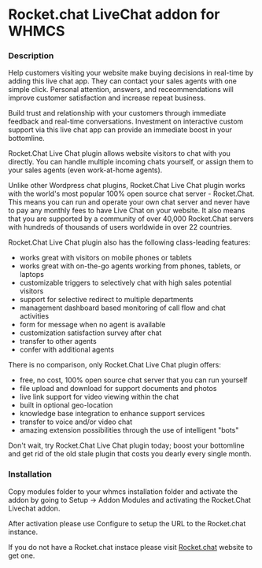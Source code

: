 Rocket.chat LiveChat addon for WHMCS
====================================

### Description

Help customers visiting your website make buying decisions in real-time by adding this live chat app.  They can contact your sales agents with one simple click.   Personal attention, answers, and receommendations will improve customer satisfaction and increase repeat business.

Build trust and relationship with your customers through immediate feedback and real-time conversations.  Investment on interactive custom support via this live chat app can provide an immediate boost in your bottomline.

Rocket.Chat Live Chat plugin allows website visitors to chat with you directly.   You can handle multiple incoming chats yourself, or assign them to your sales agents (even work-at-home agents).

Unlike other Wordpress chat plugins, Rocket.Chat Live Chat plugin works with the world's most popular 100% open source chat server - Rocket.Chat.  This means you can run and operate your own chat server and never have to pay any monthly fees to have Live Chat on your website.  It also means that you are supported by a community of over 40,000 Rocket.Chat servers with hundreds of thousands of users worldwide in over 22 countries.

Rocket.Chat Live Chat plugin also has the following class-leading features:

* works great with visitors on mobile phones or tablets
* works great with on-the-go agents working from phones, tablets, or laptops
* customizable triggers to selectively chat with high sales potential visitors
* support for selective redirect to multiple departments
* management dashboard based monitoring of call flow and chat activities
* form for message when no agent is available
* customization satisfaction survey after chat
* transfer to other agents
* confer with additional agents

There is no comparison, only Rocket.Chat Live Chat plugin offers:

* free, no cost, 100% open source chat server that you can run yourself
* file upload and download for support documents and photos
* live link support for video viewing within the chat
* built in optional geo-location
* knowledge base integration to enhance support services
* transfer to voice and/or video chat
* amazing extension possibilities through the use of intelligent "bots"

Don't wait, try Rocket.Chat Live Chat plugin today; boost your bottomline and get rid of the old stale plugin that costs you dearly every single month.

### Installation

Copy modules folder to your whmcs installation folder and activate the addon by going to Setup -> Addon Modules and activating the Rocket.Chat Livechat addon.

After activation please use Configure to setup the URL to the Rocket.chat instance.

If you do not have a Rocket.chat instace please visit [Rocket.chat](https://rocket.chat) website to get one.
